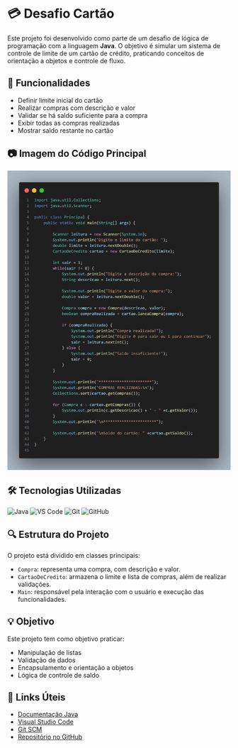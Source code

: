 # 💳 Desafio Cartão

Este projeto foi desenvolvido como parte de um desafio de lógica de programação com a linguagem **Java**. O objetivo é simular um sistema de controle de limite de um cartão de crédito, praticando conceitos de orientação a objetos e controle de fluxo.

## 🧩 Funcionalidades

- Definir limite inicial do cartão
- Realizar compras com descrição e valor
- Validar se há saldo suficiente para a compra
- Exibir todas as compras realizadas
- Mostrar saldo restante no cartão

## 📷 Imagem do Código Principal

<img src="code.png" alt="foto do código">

## 🛠 Tecnologias Utilizadas

![Java](https://img.shields.io/badge/Java-ED8B00?style=for-the-badge&logo=java&logoColor=white)
![VS Code](https://img.shields.io/badge/VSCode-007ACC?style=for-the-badge&logo=visual%20studio%20code&logoColor=white)
![Git](https://img.shields.io/badge/Git-F05032?style=for-the-badge&logo=git&logoColor=white)
![GitHub](https://img.shields.io/badge/GitHub-100000?style=for-the-badge&logo=github&logoColor=white) 


## 🔍 Estrutura do Projeto

O projeto está dividido em classes principais:

- `Compra`: representa uma compra, com descrição e valor.
- `CartaoDeCredito`: armazena o limite e lista de compras, além de realizar validações.
- `Main`: responsável pela interação com o usuário e execução das funcionalidades.

## 💡 Objetivo

Este projeto tem como objetivo praticar:

- Manipulação de listas
- Validação de dados
- Encapsulamento e orientação a objetos
- Lógica de controle de saldo

## 🔗 Links Úteis

- [Documentação Java](https://docs.oracle.com/en/java/)
- [Visual Studio Code](https://code.visualstudio.com/)
- [Git SCM](https://git-scm.com/)
- [Repositório no GitHub](https://github.com/kalebemax/desafio-cartao)